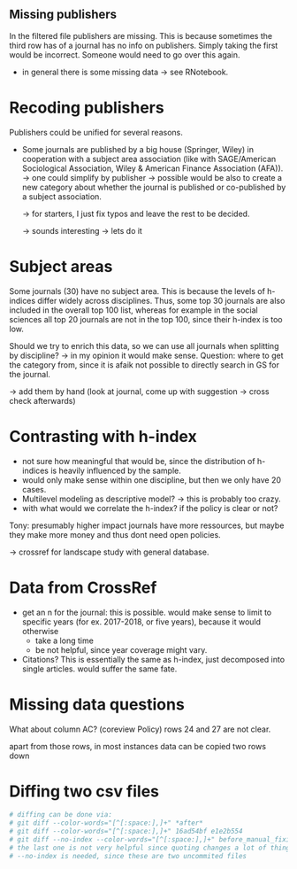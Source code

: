## Missing publishers
In the filtered file publishers are missing. This is because sometimes the third
row has of a journal has no info on publishers. Simply taking the first would be
incorrect. Someone would need to go over this again.

- in general there is some missing data -> see RNotebook.

# Recoding publishers
Publishers could be unified for several reasons. 
- Some journals are published by a big house (Springer, Wiley) in cooperation 
with a subject area association (like with SAGE/American Sociological 
Association, Wiley & American Finance Association (AFA)).
  -> one could simplify by publisher
  -> possible would be also to create a new category about whether the journal
  is published or co-published by a subject association.
  
  -> for starters, I just fix typos and leave the rest to be decided.
  
  -> sounds interesting -> lets do it
  
  
# Subject areas
Some journals (30) have no subject area. This is because the levels of h-indices
differ widely across disciplines. Thus, some top 30 journals are also included 
in the overall top 100 list, whereas for example in the social sciences all top
20 journals are not in the top 100, since their h-index is too low.

Should we try to enrich this data, so we can use all journals when splitting by
discipline? 
 -> in my opinion it would make sense.
 Question: where to get the category from, since it is afaik not possible to
 directly search in GS for the journal.

  -> add them by hand (look at journal, come up with suggestion -> cross check
  afterwards)


# Contrasting with h-index
- not sure how meaningful that would be, since the distribution of h-indices is
heavily influenced by the sample. 
- would only make sense within one discipline, but then we only have 20 cases.
- Multilevel modeling as descriptive model?
  -> this is probably too crazy.
- with what would we correlate the h-index? if the policy is clear or not?


Tony: presumably higher impact journals have more ressources, but maybe they make
more money and thus dont need open policies.

-> crossref for landscape study with general database.


# Data from CrossRef
- get an n for the journal: this is possible. would make sense to limit to 
specific years (for ex. 2017-2018, or five years), because it would otherwise
    - take a long time
    - be not helpful, since year coverage might vary.
- Citations? This is essentially the same as h-index, just decomposed into single
articles. would suffer the same fate.


# Missing data questions
What about column AC? (coreview Policy)
rows 24 and 27 are not clear.

apart from those rows, in most instances data can be copied two rows down


# Diffing two csv files
```r
# diffing can be done via:
# git diff --color-words="[^[:space:],]+" *after*
# git diff --color-words="[^[:space:],]+" 16ad54bf e1e2b554
# git diff --no-index --color-words="[^[:space:],]+" before_manual_fixing.csv after_manual_fixing.csv
# the last one is not very helpful since quoting changes a lot of things...
# --no-index is needed, since these are two uncommited files
```
